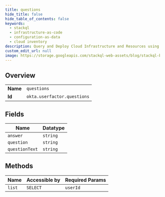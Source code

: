 ```yaml
---
title: questions
hide_title: false
hide_table_of_contents: false
keywords:
  - stackql
  - infrastructure-as-code
  - configuration-as-data
  - cloud inventory
description: Query and Deploy Cloud Infrastructure and Resources using SQL
custom_edit_url: null
image: https://storage.googleapis.com/stackql-web-assets/blog/stackql-blog-post-featured-image.png
---
```

  
    

## Overview
<table><tbody>
<tr><td><b>Name</b></td><td><code>questions</code></td></tr>
<tr><td><b>Id</b></td><td><code>okta.userfactor.questions</code></td></tr>
</tbody></table>

## Fields
| Name | Datatype |
| ---- | -------- |
| `answer` | `string` |
| `question` | `string` |
| `questionText` | `string` |
## Methods
| Name | Accessible by | Required Params |
| ---- | ------------- | --------------- |
| `list` | `SELECT` | `userId` |

